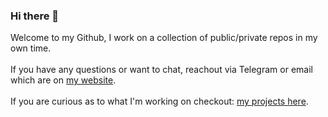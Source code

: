 ### Hi there 👋 
Welcome to my Github, I work on a collection of public/private repos in my own time.<br><br>If you have any questions or want to chat, reachout via Telegram or email which are on <a href="https://xevrac.au">my website</a>.<br><br>If you are curious as to what I'm working on checkout: <a href="https://docs.xevnet.au/projects">my projects here</a>.
